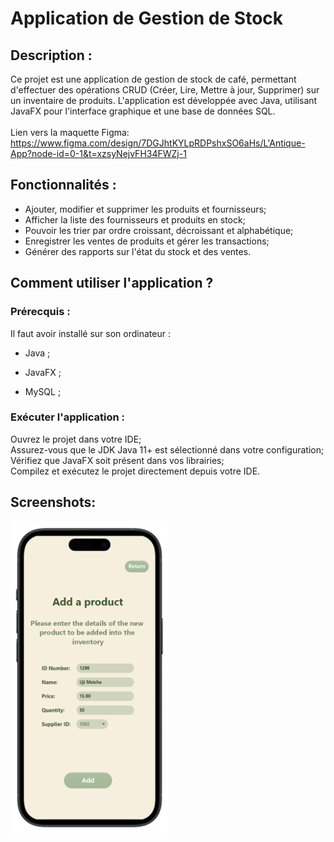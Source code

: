 # Application de Gestion de Stock

## Description :
Ce projet est une application de gestion de stock de café, permettant d'effectuer des opérations 
CRUD (Créer, Lire, Mettre à jour, Supprimer) sur un inventaire de produits. L'application est 
développée avec Java, utilisant JavaFX pour l'interface graphique et une base de données SQL.
<br>
<br>
Lien vers la maquette Figma: https://www.figma.com/design/7DGJhtKYLpRDPshxSO6aHs/L'Antique-App?node-id=0-1&t=xzsyNejvFH34FWZj-1

## Fonctionnalités :
- Ajouter, modifier et supprimer les produits et fournisseurs; <br>
- Afficher la liste des fournisseurs et produits en stock; <br>
- Pouvoir les trier par ordre croissant, décroissant et alphabétique; <br>
- Enregistrer les ventes de produits et gérer les transactions; <br>
- Générer des rapports sur l'état du stock et des ventes.

## Comment utiliser l'application ?
### Prérecquis :

Il faut avoir installé sur son ordinateur :

- Java ;

- JavaFX ;

- MySQL ;

### Exécuter l'application :

Ouvrez le projet dans votre IDE; <br>
Assurez-vous que le JDK Java 11+ est sélectionné dans votre configuration; <br>
Vérifiez que JavaFX soit présent dans vos librairies; <br>
Compilez et exécutez le projet directement depuis votre IDE.

## Screenshots:
<img src="./src/gestion/resources/readmeImg/phone-addProduct.png" height="500">
